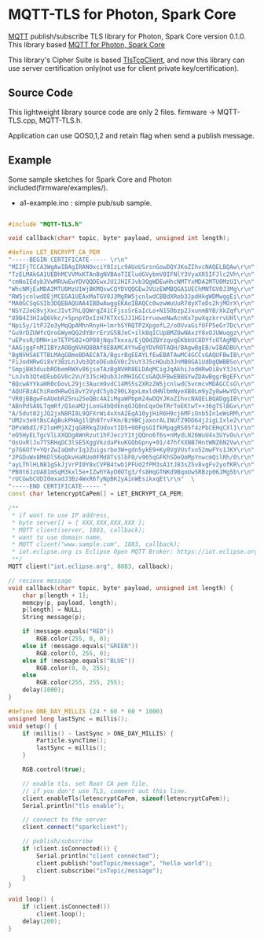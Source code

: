 # MQTT-TLS for Photon, Spark Core
<a href="http://mqtt.org/" target=_blank>MQTT</a> publish/subscribe TLS library for Photon, Spark Core version 0.1.0. This library based <a href="https://github.com/hirotakaster/MQTT">MQTT for Photon, Spark Core</a>

This library's Cipher Suite is based <a href="https://github.com/hirotakaster/TlsTcpClient">TlsTcpClient</a>, and now this library can use server certification only(not use for client private key/certification).

## Source Code
This lightweight library source code are only 2 files. firmware -> MQTT-TLS.cpp, MQTT-TLS.h.

Application can use QOS0,1,2 and retain flag when send a publish message.

## Example
Some sample sketches for Spark Core and Photon included(firmware/examples/).
 - a1-example.ino	: simple pub/sub sample. 
 
```C++

#include "MQTT-TLS.h"

void callback(char* topic, byte* payload, unsigned int length);

#define LET_ENCRYPT_CA_PEM                                              \
"-----BEGIN CERTIFICATE----- \r\n"                                      \
"MIIFjTCCA3WgAwIBAgIRANOxciY0IzLc9AUoUSrsnGowDQYJKoZIhvcNAQELBQAw\r\n"  \
"TzELMAkGA1UEBhMCVVMxKTAnBgNVBAoTIEludGVybmV0IFNlY3VyaXR5IFJlc2Vh\r\n"  \
"cmNoIEdyb3VwMRUwEwYDVQQDEwxJU1JHIFJvb3QgWDEwHhcNMTYxMDA2MTU0MzU1\r\n"  \
"WhcNMjExMDA2MTU0MzU1WjBKMQswCQYDVQQGEwJVUzEWMBQGA1UEChMNTGV0J3Mg\r\n"  \
"RW5jcnlwdDEjMCEGA1UEAxMaTGV0J3MgRW5jcnlwdCBBdXRob3JpdHkgWDMwggEi\r\n"  \
"MA0GCSqGSIb3DQEBAQUAA4IBDwAwggEKAoIBAQCc0wzwWuUuR7dyXTeDs2hjMOrX\r\n"  \
"NSYZJeG9vjXxcJIvt7hLQQWrqZ41CFjssSrEaIcLo+N15Obzp2JxunmBYB/XkZqf\r\n"  \
"89B4Z3HIaQ6Vkc/+5pnpYDxIzH7KTXcSJJ1HG1rrueweNwAcnKx7pwXqzkrrvUHl\r\n"  \
"Npi5y/1tPJZo3yMqQpAMhnRnyH+lmrhSYRQTP2XpgofL2/oOVvaGifOFP5eGr7Dc\r\n"  \
"Gu9rDZUWfcQroGWymQQ2dYBrrErzG5BJeC+ilk8qICUpBMZ0wNAxzY8xOJUWuqgz\r\n"  \
"uEPxsR/DMH+ieTETPS02+OP88jNquTkxxa/EjQ0dZBYzqvqEKbbUC8DYfcOTAgMB\r\n"  \
"AAGjggFnMIIBYzAOBgNVHQ8BAf8EBAMCAYYwEgYDVR0TAQH/BAgwBgEB/wIBADBU\r\n"  \
"BgNVHSAETTBLMAgGBmeBDAECATA/BgsrBgEEAYLfEwEBATAwMC4GCCsGAQUFBwIB\r\n"  \
"FiJodHRwOi8vY3BzLnJvb3QteDEubGV0c2VuY3J5cHQub3JnMB0GA1UdDgQWBBSo\r\n"  \
"SmpjBH3duubRObemRWXv86jsoTAzBgNVHR8ELDAqMCigJqAkhiJodHRwOi8vY3Js\r\n"  \
"LnJvb3QteDEubGV0c2VuY3J5cHQub3JnMHIGCCsGAQUFBwEBBGYwZDAwBggrBgEF\r\n"  \
"BQcwAYYkaHR0cDovL29jc3Aucm9vdC14MS5sZXRzZW5jcnlwdC5vcmcvMDAGCCsG\r\n"  \
"AQUFBzAChiRodHRwOi8vY2VydC5yb290LXgxLmxldHNlbmNyeXB0Lm9yZy8wHwYD\r\n"  \
"VR0jBBgwFoAUebRZ5nu25eQBc4AIiMgaWPbpm24wDQYJKoZIhvcNAQELBQADggIB\r\n"  \
"ABnPdSA0LTqmRf/Q1eaM2jLonG4bQdEnqOJQ8nCqxOeTRrToEKtwT++36gTSlBGx\r\n"  \
"A/5dut82jJQ2jxN8RI8L9QFXrWi4xXnA2EqA10yjHiR6H9cj6MFiOnb5In1eWsRM\r\n"  \
"UM2v3e9tNsCAgBukPHAg1lQh07rvFKm/Bz9BCjaxorALINUfZ9DD64j2igLIxle2\r\n"  \
"DPxW8dI/F2loHMjXZjqG8RkqZUdoxtID5+90FgsGIfkMpqgRS05f4zPbCEHqCXl1\r\n"  \
"eO5HyELTgcVlLXXQDgAWnRzut1hFJeczY1tjQQno6f6s+nMydLN26WuU4s3UYvOu\r\n"  \
"OsUxRlJu7TSRHqDC3lSE5XggVkzdaPkuKGQbGpny+01/47hfXXNB7HntWNZ6N2Vw\r\n"  \
"p7G6OfY+YQrZwIaQmhrIqJZuigsrbe3W+gdn5ykE9+Ky0VgVUsfxo52mwFYs1JKY\r\n"  \
"2PGDuWx8M6DlS6qQkvHaRUo0FMd8TsSlbF0/v965qGFKhSDeQoMpYnwcmQilRh/0\r\n"  \
"ayLThlHLN81gSkJjVrPI0Y8xCVPB4twb1PFUd2fPM3sA1tJ83sZ5v8vgFv2yofKR\r\n"  \
"PB0t6JzUA81mSqM3kxl5e+IZwhYAyO0OTg3/fs8HqGTNKd9BqoUwSRBzp06JMg5b\r\n"  \
"rUCGwbCUDI0mxadJ3Bz4WxR6fyNpBK2yAinWEsikxqEt\r\n"  \
"-----END CERTIFICATE----- "
const char letencryptCaPem[] = LET_ENCRYPT_CA_PEM;

/**
 * if want to use IP address,
 * byte server[] = { XXX,XXX,XXX,XXX };
 * MQTT client(server, 1883, callback);
 * want to use domain name,
 * MQTT client("www.sample.com", 1883, callback);
 * iot.eclipse.org is Eclipse Open MQTT Broker: https://iot.eclipse.org/getting-started
 **/
MQTT client("iot.eclipse.org", 8883, callback);

// recieve message
void callback(char* topic, byte* payload, unsigned int length) {
    char p[length + 1];
    memcpy(p, payload, length);
    p[length] = NULL;
    String message(p);

    if (message.equals("RED"))
        RGB.color(255, 0, 0);
    else if (message.equals("GREEN"))
        RGB.color(0, 255, 0);
    else if (message.equals("BLUE"))
        RGB.color(0, 0, 255);
    else
        RGB.color(255, 255, 255);
    delay(1000);
}

#define ONE_DAY_MILLIS (24 * 60 * 60 * 1000)
unsigned long lastSync = millis();
void setup() {
    if (millis() - lastSync > ONE_DAY_MILLIS) {
        Particle.syncTime();
        lastSync = millis();
    }

    RGB.control(true);

    // enable tls. set Root CA pem file.
    // if you don't use TLS, comment out this line.
    client.enableTls(letencryptCaPem, sizeof(letencryptCaPem));
    Serial.println("tls enable");

    // connect to the server
    client.connect("sparkclient");

    // publish/subscribe
    if (client.isConnected()) {
        Serial.println("client connected");
        client.publish("outTopic/message", "hello world");
        client.subscribe("inTopic/message");
    }
}

void loop() {
    if (client.isConnected())
        client.loop();
    delay(200);
}

```
